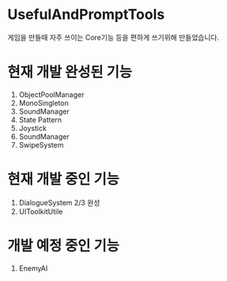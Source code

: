 UsefulAndPromptTools
==============
게임을 만들때 자주 쓰이는 Core기능 등을 편하게 쓰기위해 만들었습니다. 


# 현재 개발 완성된 기능
1. ObjectPoolManager
2. MonoSingleton
3. SoundManager
4. State Pattern
5. Joystick
6. SoundManager
7. SwipeSystem

# 현재 개발 중인 기능
1. DialogueSystem 2/3 완성
2. UIToolkitUtile

# 개발 예정 중인 기능
1. EnemyAI
